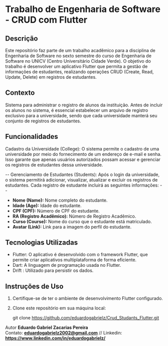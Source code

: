 # Trabalho de Engenharia de Software - CRUD com Flutter

## Descrição

Este repositório faz parte de um trabalho acadêmico para a disciplina de Engenharia de Software no sexto semestre do curso de Engenharia de Software no UNICV (Centro Universitário Cidade Verde). O objetivo do trabalho é desenvolver um aplicativo Flutter que permita a gestão de informações de estudantes, realizando operações CRUD (Create, Read, Update, Delete) em registros de estudantes.

## Contexto
Sistema para administrar o registro de alunos da instituição. Antes de incluir os alunos no sistema, é essencial estabelecer um arquivo de registro exclusivo para a universidade, sendo que cada universidade manterá seu conjunto de registros de estudantes.

## Funcionalidades

Cadastro da Universidade (College): O sistema permite o cadastro de uma universidade por meio do fornecimento de um endereço de e-mail e senha. Isso garante que apenas usuários autorizados possam acessar e gerenciar os registros de estudantes dessa universidade.

 -- Gerenciamento de Estudantes (Students): Após o login da universidade, o sistema permitirá adicionar, visualizar, atualizar e excluir os registros de estudantes. Cada registro de estudante incluirá as seguintes informações: --

- **Nome (Name):** Nome completo do estudante.
- **Idade (Age):** Idade do estudante.
- **CPF (CPF):** Número de CPF do estudante.
- **RA (Registro Acadêmico):** Número de Registro Acadêmico.
- **Curso (Course):** Nome do curso que o estudante está matriculado.
- **Avatar (Link):** Link para a imagem do perfil do estudante.

## Tecnologias Utilizadas

- Flutter: O aplicativo é desenvolvido com o framework Flutter, que permite criar aplicativos multiplataforma de forma eficiente.
- Dart: A linguagem de programação usada no Flutter.
- Drift : Utilizado para persistir os dados.

## Instruções de Uso

1. Certifique-se de ter o ambiente de desenvolvimento Flutter configurado.
2. Clone este repositório em sua máquina local:

   git clone https://github.com/eduardogabrielz/Crud_Studants_Flutter.git

Autor
**Eduardo Gabriel Zacarias Pereira**  
Contato: **eduardogabrielz2002@gmail.com** // Linkedin: **https://www.linkedin.com/in/eduardogabrielz/**
